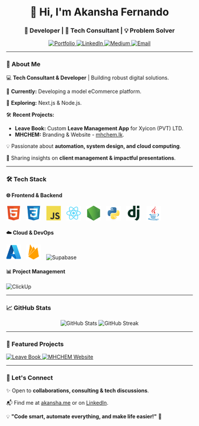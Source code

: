 <h1 align="center">👋 Hi, I'm Akansha Fernando</h1>
<h3 align="center">🚀 Developer | 🤝 Tech Consultant | 💡 Problem Solver</h3>

<p align="center">
  <a href="https://akansha.me" target="_blank" rel="noopener noreferrer">
    <img src="https://img.shields.io/badge/Portfolio-akansha.me-blue?style=for-the-badge&logo=internet-explorer&logoColor=white" alt="Portfolio">
  </a>
  <a href="https://www.linkedin.com/in/akansha-fernando-0b2852166/" target="_blank" rel="noopener noreferrer">
    <img src="https://img.shields.io/badge/LinkedIn-0077B5?style=for-the-badge&logo=linkedin&logoColor=white" alt="LinkedIn">
  </a>
  <a href="https://medium.com/@akanshafernando" target="_blank" rel="noopener noreferrer">
    <img src="https://img.shields.io/badge/Medium-12100E?style=for-the-badge&logo=medium&logoColor=white" alt="Medium">
  </a>
  <a href="mailto:akanshafdo@gmail.com" target="_blank" rel="noopener noreferrer">
    <img src="https://img.shields.io/badge/Email-D14836?style=for-the-badge&logo=gmail&logoColor=white" alt="Email">
  </a>
</p>

---

### 🌟 About Me

💻 **Tech Consultant & Developer** | Building robust digital solutions.

🔭 **Currently:** Developing a model eCommerce platform.

🌱 **Exploring:** Next.js & Node.js.

🛠️ **Recent Projects:**

* **Leave Book:** Custom **Leave Management App** for Xyicon (PVT) LTD.
* **MHCHEM:** Branding & Website - [mhchem.lk](https://mhchem.lk).

💡 Passionate about **automation, system design, and cloud computing**.

🎤 Sharing insights on **client management & impactful presentations**.

---

### 🛠️ Tech Stack

#### 🌐 Frontend & Backend

<p align="left">
  <img src="https://raw.githubusercontent.com/devicons/devicon/master/icons/html5/html5-original.svg" alt="HTML5" width="40" height="40" style="margin-right: 10px;"/>
  <img src="https://raw.githubusercontent.com/devicons/devicon/master/icons/css3/css3-original.svg" alt="CSS3" width="40" height="40" style="margin-right: 10px;"/>
  <img src="https://raw.githubusercontent.com/devicons/devicon/master/icons/javascript/javascript-original.svg" alt="JavaScript" width="40" height="40" style="margin-right: 10px;"/>
  <img src="https://raw.githubusercontent.com/devicons/devicon/master/icons/react/react-original.svg" alt="React" width="40" height="40" style="margin-right: 10px;"/>
  <img src="https://raw.githubusercontent.com/devicons/devicon/master/icons/nodejs/nodejs-original.svg" alt="Node.js" width="40" height="40" style="margin-right: 10px;"/>
  <img src="https://raw.githubusercontent.com/devicons/devicon/master/icons/python/python-original.svg" alt="Python" width="40" height="40" style="margin-right: 10px;"/>
  <img src="https://raw.githubusercontent.com/devicons/devicon/master/icons/django/django-plain.svg" alt="Django" width="40" height="40" style="margin-right: 10px;"/>
  <img src="https://raw.githubusercontent.com/devicons/devicon/master/icons/java/java-original.svg" alt="Java" width="40" height="40" style="margin-right: 10px;"/>
</p>

#### ☁️ Cloud & DevOps

<p align="left">
  <img src="https://raw.githubusercontent.com/devicons/devicon/master/icons/azure/azure-original.svg" alt="Azure" width="40" height="40" style="margin-right: 10px;"/>
  <img src="https://raw.githubusercontent.com/devicons/devicon/master/icons/firebase/firebase-plain.svg" alt="Firebase" width="40" height="40" style="margin-right: 10px;"/>
  <img src="https://upload.wikimedia.org/wikipedia/commons/3/3f/Supabase_Logo.png" alt="Supabase" width="40" height="40" style="margin-right: 10px;"/>
</p>

#### 📊 Project Management

<p align="left">
  <img src="https://logos-world.net/wp-content/uploads/2021/02/ClickUp-Logo.png" alt="ClickUp" width="40" height="40" style="margin-right: 10px;"/>
</p>

---

### 📈 GitHub Stats

<p align="center">
  <img src="https://github-readme-stats.vercel.app/api/?username=AkanshaFernando&show_icons=true&theme=radical" alt="GitHub Stats" width="48%"/>
  <img src="https://github-readme-streak-stats.herokuapp.com/?user=AkanshaFernando&theme=radical" alt="GitHub Streak" width="48%"/>
</p>

---

### 📌 Featured Projects

<p align="left">
  <a href="https://github.com/AkanshaFernando/leave-book" rel="noopener noreferrer">
    <img src="https://github-readme-stats.vercel.app/api/pin/?username=AkanshaFernando&repo=leave-book&theme=radical" alt="Leave Book" width="45%">
  </a>
  <a href="https://github.com/AkanshaFernando/mhchem-website" rel="noopener noreferrer">
    <img src="https://github-readme-stats.vercel.app/api/pin/?username=AkanshaFernando&repo=mhchem-website&theme=radical" alt="MHCHEM Website" width="45%">
  </a>
</p>

---

### 🤝 Let's Connect

✨ Open to **collaborations, consulting & tech discussions**.

📬 Find me at [akansha.me](https://akansha.me) or on [LinkedIn](https://www.linkedin.com/in/akansha-fernando-0b2852166/).

💡 **"Code smart, automate everything, and make life easier!"** 🚀
